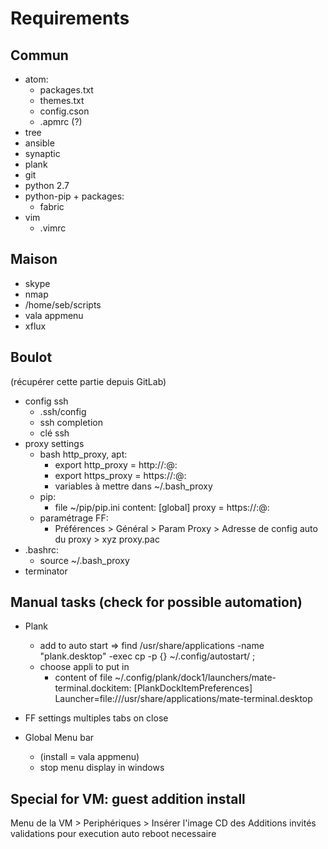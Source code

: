 # Requirements

## Commun
- atom:
    - packages.txt
    - themes.txt
    - config.cson
    - .apmrc (?)
- tree
- ansible
- synaptic
- plank
- git
- python 2.7
- python-pip + packages:
  - fabric
- vim
  - .vimrc

## Maison
- skype
- nmap
- /home/seb/scripts
- vala appmenu
- xflux

## Boulot
(récupérer cette partie depuis GitLab)
- config ssh
  - .ssh/config
  - ssh completion
  - clé ssh
- proxy settings
  - bash http_proxy, apt:
    - export http_proxy = http://<user>:<passwd>@<proxy>:<port>
    - export https_proxy = https://<user>:<passwd>@<proxy>:<port>
    - variables à mettre dans ~/.bash_proxy
  - pip:
    - file ~/pip/pip.ini content:
      [global]
      proxy = https://<user>:<passwd>@<proxy>:<port>
  - paramétrage FF:
    - Préférences > Général > Param Proxy > Adresse de config auto du proxy > xyz proxy.pac
- .bashrc:
    - source ~/.bash_proxy
- terminator

## Manual tasks (check for possible automation)
- Plank
  - add to auto start => find /usr/share/applications -name "plank.desktop" -exec cp -p {} ~/.config/autostart/ \;
  - choose appli to put in
    - content of file ~/.config/plank/dock1/launchers/mate-terminal.dockitem:
      [PlankDockItemPreferences]
      Launcher=file:///usr/share/applications/mate-terminal.desktop
  
- FF settings multiples tabs on close
- Global Menu bar
  - (install = vala appmenu)
  - stop menu display in windows

## Special for VM: guest addition install
Menu de la VM > Periphériques > Insérer l'image CD des Additions invités
validations pour execution auto
reboot necessaire
